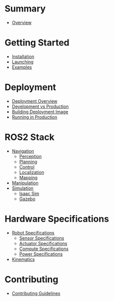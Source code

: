 # Summary
- [Overview](./introduction.md)

# Getting Started
- [Installation](<./getting_started/installation/installation.md>)
- [Launching](<./getting_started/launching/launching.md>)
- [Examples](<./getting_started/examples/examples.md>)

# Deployment
- [Deployment Overview](<./deployment/overview.md>)
- [Development vs Production](<./deployment/development-vs-production.md>)
- [Building Deployment Image](<./deployment/building.md>)
- [Running in Production](<./deployment/production.md>)

# ROS2 Stack
- [Navigation](<>)
  - [Perception](<>)
  - [Planning](<>)
  - [Control](<>)
  - [Localization](<>)
  - [Mapping](<>)
- [Manipulation](<>)
- [Simulation](<>)
  - [Isaac Sim](<>)
  - [Gazebo](<>)

# Hardware Specifications
- [Robot Specifications](<>)
  - [Sensor Specifications](<>)
  - [Actuator Specifications](<>)
  - [Compute Specifications](<>)
  - [Power Specifications](<>)
- [Kinematics](<>)

<!-- # Development
- [] -->
# Contributing
- [Contributing Guidelines](<>)
<!-- - [License](<>) -->
